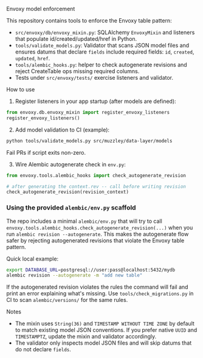Envoxy model enforcement

This repository contains tools to enforce the Envoxy table pattern:

- `src/envoxy/db/envoxy_mixin.py`: SQLAlchemy `EnvoxyMixin` and listeners that populate id/created/updated/href in Python.
- `tools/validate_models.py`: Validator that scans JSON model files and ensures datums that declare `fields` include required fields: `id`, `created`, `updated`, `href`.
- `tools/alembic_hooks.py`: helper to check autogenerate revisions and reject CreateTable ops missing required columns.
- Tests under `src/envoxy/tests/` exercise listeners and validator.

How to use

1. Register listeners in your app startup (after models are defined):

```python
from envoxy.db.envoxy_mixin import register_envoxy_listeners
register_envoxy_listeners()
```

2. Add model validation to CI (example):

```bash
python tools/validate_models.py src/muzzley/data-layer/models
```

Fail PRs if script exits non-zero.

3. Wire Alembic autogenerate check in `env.py`:

```py
from envoxy.tools.alembic_hooks import check_autogenerate_revision

# after generating the context.rev -- call before writing revision
check_autogenerate_revision(revision_context)
```

### Using the provided `alembic/env.py` scaffold

The repo includes a minimal `alembic/env.py` that will try to call
`envoxy.tools.alembic_hooks.check_autogenerate_revision(...)` when you run
`alembic revision --autogenerate`. This makes the autogenerate flow safer by
rejecting autogenerated revisions that violate the Envoxy table pattern.

Quick local example:

```bash
export DATABASE_URL=postgresql://user:pass@localhost:5432/mydb
alembic revision --autogenerate -m "add new table"
```

If the autogenerated revision violates the rules the command will fail and
print an error explaining what's missing. Use `tools/check_migrations.py` in CI
to scan `alembic/versions/` for the same rules.


Notes
- The mixin uses `String(36)` and `TIMESTAMP WITHOUT TIME ZONE` by default to match existing model JSON conventions. If you prefer native `UUID` and `TIMESTAMPTZ`, update the mixin and validator accordingly.
- The validator only inspects model JSON files and will skip datums that do not declare `fields`.

